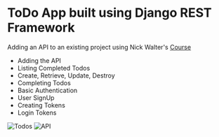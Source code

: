 # ToDo App built using Django REST Framework

Adding an API to an existing project using Nick Walter's [Course](https://www.udemy.com/course/creating-apis-with-the-django-rest-framework-python/)

- Adding the API
- Listing Completed Todos
- Create, Retrieve, Update, Destroy
- Completing Todos
- Basic Authentication
- User SignUp
- Creating Tokens
- Login Tokens

![Todos](https://aleks-kostadinov.s3.eu-central-1.amazonaws.com/uploads/2023/02/27/todos.png)
![API](https://aleks-kostadinov.s3.eu-central-1.amazonaws.com/uploads/2023/02/27/api.png)
